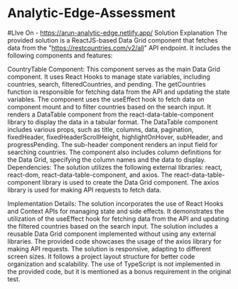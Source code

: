 # Analytic-Edge-Assessment
#LIve On - https://arun-analytic-edge.netlify.app/
Solution Explanation
The provided solution is a ReactJS-based Data Grid component that fetches data from the "https://restcountries.com/v2/all" API endpoint. It includes the following components and features:

CountryTable Component:
This component serves as the main Data Grid component.
It uses React Hooks to manage state variables, including countries, search, filteredCountries, and pending.
The getCountries function is responsible for fetching data from the API and updating the state variables.
The component uses the useEffect hook to fetch data on component mount and to filter countries based on the search input.
It renders a DataTable component from the react-data-table-component library to display the data in a tabular format.
The DataTable component includes various props, such as title, columns, data, pagination, fixedHeader, fixedHeaderScrollHeight, highlightOnHover, subHeader, and progressPending.
The sub-header component renders an input field for searching countries.
The component also includes column definitions for the Data Grid, specifying the column names and the data to display.
Dependencies:
The solution utilizes the following external libraries: react, react-dom, react-data-table-component, and axios. The react-data-table-component library is used to create the Data Grid component. The axios library is used for making API requests to fetch data.

Implementation Details:
The solution incorporates the use of React Hooks and Context APIs for managing state and side effects.
It demonstrates the utilization of the useEffect hook for fetching data from the API and updating the filtered countries based on the search input.
The solution includes a reusable Data Grid component implemented without using any external libraries.
The provided code showcases the usage of the axios library for making API requests.
The solution is responsive, adapting to different screen sizes.
It follows a project layout structure for better code organization and scalability.
The use of TypeScript is not implemented in the provided code, but it is mentioned as a bonus requirement in the original test.
